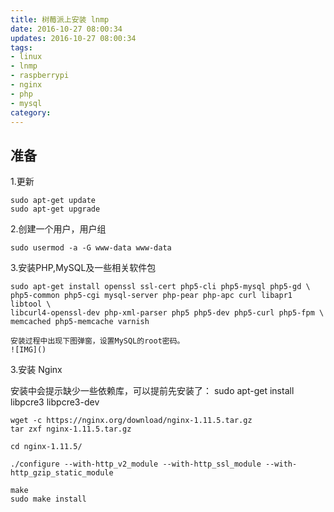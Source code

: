 ```yaml
---
title: 树莓派上安装 lnmp
date: 2016-10-27 08:00:34
updates: 2016-10-27 08:00:34
tags:
- linux
- lnmp
- raspberrypi
- nginx
- php
- mysql
category:
---
```

## 准备
1.更新

    sudo apt-get update
    sudo apt-get upgrade

2.创建一个用户，用户组

    sudo usermod -a -G www-data www-data
<!-- more -->
3.安装PHP,MySQL及一些相关软件包

    sudo apt-get install openssl ssl-cert php5-cli php5-mysql php5-gd \
    php5-common php5-cgi mysql-server php-pear php-apc curl libapr1 libtool \
    libcurl4-openssl-dev php-xml-parser php5 php5-dev php5-curl php5-fpm \
    memcached php5-memcache varnish
    
    安装过程中出现下图弹窗，设置MySQL的root密码。
    ![IMG]()
    
    
3.安装 Nginx
    
 安装中会提示缺少一些依赖库，可以提前先安装了：
 sudo apt-get install libpcre3 libpcre3-dev 

    wget -c https://nginx.org/download/nginx-1.11.5.tar.gz
    tar zxf nginx-1.11.5.tar.gz

    cd nginx-1.11.5/

    ./configure --with-http_v2_module --with-http_ssl_module --with-http_gzip_static_module

    make
    sudo make install



